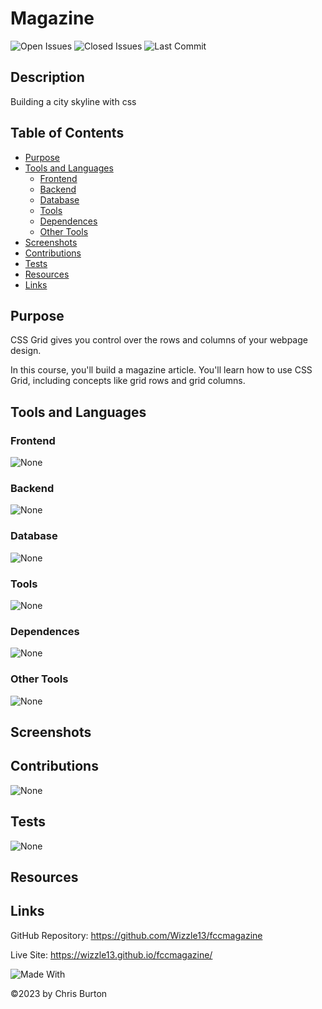 # Magazine

![Open Issues](https://img.shields.io/github/issues-raw/wizzle13/fccmagazine?style=plastic)
![Closed Issues](https://img.shields.io/github/issues-closed-raw/wizzle13/fccmagazine?label=Closed%20Issues&style=plastic)
![Last Commit](https://img.shields.io/github/last-commit/wizzle13/fccmagazine?style=plastic)

## Description
Building a city skyline with css

 ## Table of Contents
 - [Purpose](#purpose)
 - [Tools and Languages](#tools-and-languages)
    - [Frontend](#frontend)
    - [Backend](#backend)
    - [Database](#database)
    - [Tools](#tools)
    - [Dependences](#dependences)
    - [Other Tools](#other-tools)
 - [Screenshots](#screenshots)   
 - [Contributions](#contribution)
 - [Tests](#test)
 - [Resources](#resources)
 - [Links](#links) 

 ## Purpose
   CSS Grid gives you control over the rows and columns of your webpage design.

In this course, you'll build a magazine article. You'll learn how to use CSS Grid, including concepts like grid rows and grid columns.
   
 ## Tools and Languages
 ### Frontend
![None](https://img.shields.io/badge/None-blue)


 ### Backend
 ![None](https://img.shields.io/badge/None-blue)
 ### Database
 ![None](https://img.shields.io/badge/None-blue)
 ### Tools
 
 ![None](https://img.shields.io/badge/None-blue)

 ### Dependences
![None](https://img.shields.io/badge/None-blue)
 ### Other Tools
 ![None](https://img.shields.io/badge/None-blue)
 ## Screenshots   
 ## Contributions
 ![None](https://img.shields.io/badge/None-blue)
 ## Tests
 ![None](https://img.shields.io/badge/None-blue)
 ## Resources
 

 ## Links 
 GitHub Repository: https://github.com/Wizzle13/fccmagazine

 Live Site: https://wizzle13.github.io/fccmagazine/

 ![Made With](https://img.shields.io/badge/Made%20with-Ultimate%20README%20Generator%20v2-blue?style=plastic)

  &copy;2023 by Chris Burton